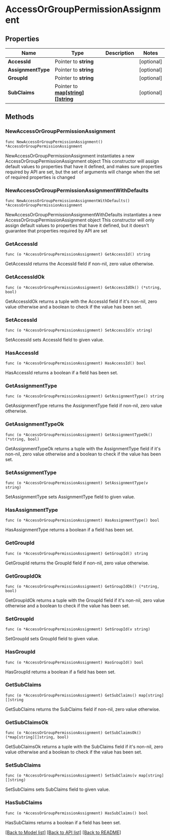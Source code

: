 # AccessOrGroupPermissionAssignment

## Properties

Name | Type | Description | Notes
------------ | ------------- | ------------- | -------------
**AccessId** | Pointer to **string** |  | [optional] 
**AssignmentType** | Pointer to **string** |  | [optional] 
**GroupId** | Pointer to **string** |  | [optional] 
**SubClaims** | Pointer to [**map[string][]string**](array.md) |  | [optional] 

## Methods

### NewAccessOrGroupPermissionAssignment

`func NewAccessOrGroupPermissionAssignment() *AccessOrGroupPermissionAssignment`

NewAccessOrGroupPermissionAssignment instantiates a new AccessOrGroupPermissionAssignment object
This constructor will assign default values to properties that have it defined,
and makes sure properties required by API are set, but the set of arguments
will change when the set of required properties is changed

### NewAccessOrGroupPermissionAssignmentWithDefaults

`func NewAccessOrGroupPermissionAssignmentWithDefaults() *AccessOrGroupPermissionAssignment`

NewAccessOrGroupPermissionAssignmentWithDefaults instantiates a new AccessOrGroupPermissionAssignment object
This constructor will only assign default values to properties that have it defined,
but it doesn't guarantee that properties required by API are set

### GetAccessId

`func (o *AccessOrGroupPermissionAssignment) GetAccessId() string`

GetAccessId returns the AccessId field if non-nil, zero value otherwise.

### GetAccessIdOk

`func (o *AccessOrGroupPermissionAssignment) GetAccessIdOk() (*string, bool)`

GetAccessIdOk returns a tuple with the AccessId field if it's non-nil, zero value otherwise
and a boolean to check if the value has been set.

### SetAccessId

`func (o *AccessOrGroupPermissionAssignment) SetAccessId(v string)`

SetAccessId sets AccessId field to given value.

### HasAccessId

`func (o *AccessOrGroupPermissionAssignment) HasAccessId() bool`

HasAccessId returns a boolean if a field has been set.

### GetAssignmentType

`func (o *AccessOrGroupPermissionAssignment) GetAssignmentType() string`

GetAssignmentType returns the AssignmentType field if non-nil, zero value otherwise.

### GetAssignmentTypeOk

`func (o *AccessOrGroupPermissionAssignment) GetAssignmentTypeOk() (*string, bool)`

GetAssignmentTypeOk returns a tuple with the AssignmentType field if it's non-nil, zero value otherwise
and a boolean to check if the value has been set.

### SetAssignmentType

`func (o *AccessOrGroupPermissionAssignment) SetAssignmentType(v string)`

SetAssignmentType sets AssignmentType field to given value.

### HasAssignmentType

`func (o *AccessOrGroupPermissionAssignment) HasAssignmentType() bool`

HasAssignmentType returns a boolean if a field has been set.

### GetGroupId

`func (o *AccessOrGroupPermissionAssignment) GetGroupId() string`

GetGroupId returns the GroupId field if non-nil, zero value otherwise.

### GetGroupIdOk

`func (o *AccessOrGroupPermissionAssignment) GetGroupIdOk() (*string, bool)`

GetGroupIdOk returns a tuple with the GroupId field if it's non-nil, zero value otherwise
and a boolean to check if the value has been set.

### SetGroupId

`func (o *AccessOrGroupPermissionAssignment) SetGroupId(v string)`

SetGroupId sets GroupId field to given value.

### HasGroupId

`func (o *AccessOrGroupPermissionAssignment) HasGroupId() bool`

HasGroupId returns a boolean if a field has been set.

### GetSubClaims

`func (o *AccessOrGroupPermissionAssignment) GetSubClaims() map[string][]string`

GetSubClaims returns the SubClaims field if non-nil, zero value otherwise.

### GetSubClaimsOk

`func (o *AccessOrGroupPermissionAssignment) GetSubClaimsOk() (*map[string][]string, bool)`

GetSubClaimsOk returns a tuple with the SubClaims field if it's non-nil, zero value otherwise
and a boolean to check if the value has been set.

### SetSubClaims

`func (o *AccessOrGroupPermissionAssignment) SetSubClaims(v map[string][]string)`

SetSubClaims sets SubClaims field to given value.

### HasSubClaims

`func (o *AccessOrGroupPermissionAssignment) HasSubClaims() bool`

HasSubClaims returns a boolean if a field has been set.


[[Back to Model list]](../README.md#documentation-for-models) [[Back to API list]](../README.md#documentation-for-api-endpoints) [[Back to README]](../README.md)



